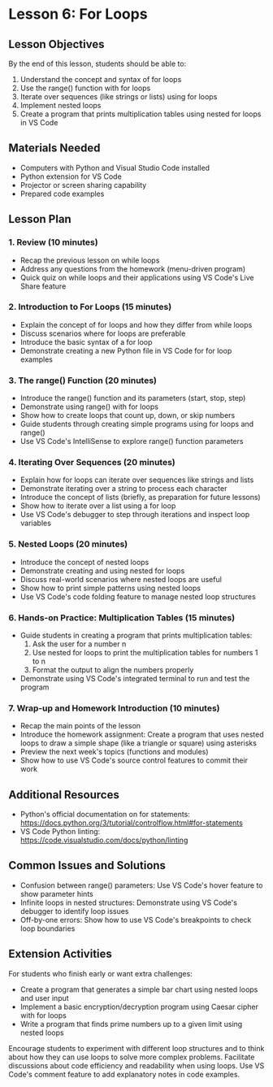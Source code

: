 # Lesson 6: For Loops

## Lesson Objectives
By the end of this lesson, students should be able to:
1. Understand the concept and syntax of for loops
2. Use the range() function with for loops
3. Iterate over sequences (like strings or lists) using for loops
4. Implement nested loops
5. Create a program that prints multiplication tables using nested for loops in VS Code

## Materials Needed
- Computers with Python and Visual Studio Code installed
- Python extension for VS Code
- Projector or screen sharing capability
- Prepared code examples

## Lesson Plan

### 1. Review (10 minutes)
- Recap the previous lesson on while loops
- Address any questions from the homework (menu-driven program)
- Quick quiz on while loops and their applications using VS Code's Live Share feature

### 2. Introduction to For Loops (15 minutes)
- Explain the concept of for loops and how they differ from while loops
- Discuss scenarios where for loops are preferable
- Introduce the basic syntax of a for loop
- Demonstrate creating a new Python file in VS Code for for loop examples

### 3. The range() Function (20 minutes)
- Introduce the range() function and its parameters (start, stop, step)
- Demonstrate using range() with for loops
- Show how to create loops that count up, down, or skip numbers
- Guide students through creating simple programs using for loops and range()
- Use VS Code's IntelliSense to explore range() function parameters

### 4. Iterating Over Sequences (20 minutes)
- Explain how for loops can iterate over sequences like strings and lists
- Demonstrate iterating over a string to process each character
- Introduce the concept of lists (briefly, as preparation for future lessons)
- Show how to iterate over a list using a for loop
- Use VS Code's debugger to step through iterations and inspect loop variables

### 5. Nested Loops (20 minutes)
- Introduce the concept of nested loops
- Demonstrate creating and using nested for loops
- Discuss real-world scenarios where nested loops are useful
- Show how to print simple patterns using nested loops
- Use VS Code's code folding feature to manage nested loop structures

### 6. Hands-on Practice: Multiplication Tables (15 minutes)
- Guide students in creating a program that prints multiplication tables:
  1. Ask the user for a number n
  2. Use nested for loops to print the multiplication tables for numbers 1 to n
  3. Format the output to align the numbers properly
- Demonstrate using VS Code's integrated terminal to run and test the program

### 7. Wrap-up and Homework Introduction (10 minutes)
- Recap the main points of the lesson
- Introduce the homework assignment: Create a program that uses nested loops to draw a simple shape (like a triangle or square) using asterisks
- Preview the next week's topics (functions and modules)
- Show how to use VS Code's source control features to commit their work

## Additional Resources
- Python's official documentation on for statements: https://docs.python.org/3/tutorial/controlflow.html#for-statements
- VS Code Python linting: https://code.visualstudio.com/docs/python/linting

## Common Issues and Solutions
- Confusion between range() parameters: Use VS Code's hover feature to show parameter hints
- Infinite loops in nested structures: Demonstrate using VS Code's debugger to identify loop issues
- Off-by-one errors: Show how to use VS Code's breakpoints to check loop boundaries

## Extension Activities
For students who finish early or want extra challenges:
- Create a program that generates a simple bar chart using nested loops and user input
- Implement a basic encryption/decryption program using Caesar cipher with for loops
- Write a program that finds prime numbers up to a given limit using nested loops

Encourage students to experiment with different loop structures and to think about how they can use loops to solve more complex problems. Facilitate discussions about code efficiency and readability when using loops. Use VS Code's comment feature to add explanatory notes in code examples.

